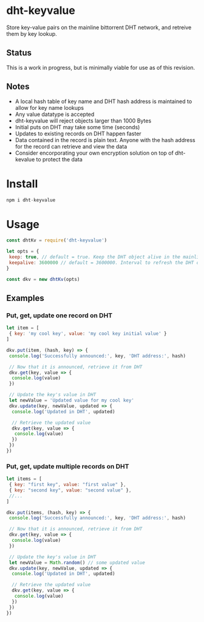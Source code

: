 # dht-keyvalue
Store key-value pairs on the mainline bittorrent DHT network, and retreive them by key lookup.

## Status
This is a work in progress, but is minimally viable for use as of this revision.

## Notes
- A local hash table of key name and DHT hash address is maintained to allow for key name lookups
- Any value datatype is accepted
- dht-keyvalue will reject objects larger than 1000 Bytes
- Initial puts on DHT may take some time (seconds)
- Updates to existing records on DHT happen faster
- Data contained in the record is plain text. Anyone with the hash address for the record can retrieve and view the data 
- Consider encorporating your own encryption solution on top of dht-kevalue to protect the data

# Install

```js
npm i dht-keyvalue
```

# Usage
```js
const dhtKv = require('dht-keyvalue')

let opts = {
 keep: true, // default = true. Keep the DHT object alive in the mainline bittorrent network
 keepalive: 3600000 // default = 3600000. Interval to refresh the DHT object (milliseconds)
}

const dkv = new dhtKv(opts)
```

## Examples
### Put, get, update one record on DHT
```js
let item = [
 { key: 'my cool key', value: 'my cool key initial value' }
]

dkv.put(item, (hash, key) => {
 console.log('Successfully announced:', key, 'DHT address:', hash)

 // Now that it is announced, retrieve it from DHT
 dkv.get(key, value => {
  console.log(value)
 })

 // Update the key's value in DHT
 let newValue = 'Updated value for my cool key'
 dkv.update(key, newValue, updated => {
  console.log('Updated in DHT', updated)

  // Retrieve the updated value
  dkv.get(key, value => {
   console.log(value)
  })
 })
})
```
### Put, get, update multiple records on DHT
```js
let items = [
 { key: "first key", value: "first value" }, 
 { key: "second key", value: "second value" },
 //...
]

dkv.put(items, (hash, key) => {
 console.log('Successfully announced:', key, 'DHT address:', hash)

 // Now that it is announced, retrieve it from DHT
 dkv.get(key, value => {
  console.log(value)
 })

 // Update the key's value in DHT
 let newValue = Math.random() // some updated value
 dkv.update(key, newValue, updated => {
  console.log('Updated in DHT', updated)

  // Retrieve the updated value
  dkv.get(key, value => {
   console.log(value)
  })
 })
})
```
